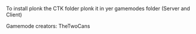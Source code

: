 To install plonk the CTK folder plonk it in yer gamemodes folder (Server and Client)

Gamemode creators:
TheTwoCans